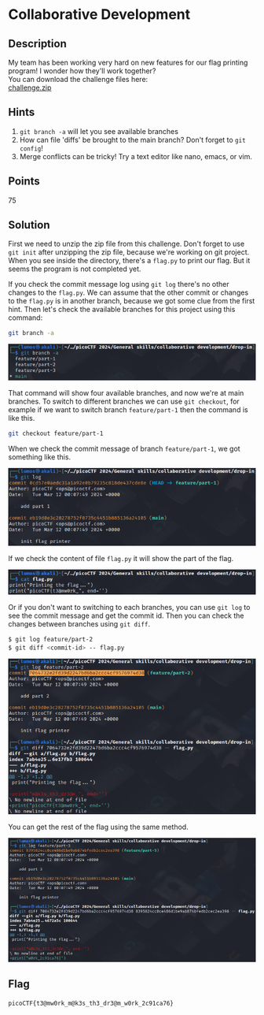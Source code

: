 # Collaborative Development

## Description

My team has been working very hard on new features for our flag printing program! I wonder how they'll work together? <br>
You can download the challenge files here: <br>
[challenge.zip](./Challenge/challenge.zip)

## Hints
1. `git branch -a` will let you see available branches
2. How can file 'diffs' be brought to the main branch? Don't forget to `git config`!
3. Merge conflicts can be tricky! Try a text editor like nano, emacs, or vim.

## Points
75

## Solution

First we need to unzip the zip file from this challenge. Don't forget to use `git init` after unzipping the zip file, because we're working on git project.
When you see inside the directory, there's a `flag.py` to print our flag. But it seems the program is not completed yet.

If you check the commit message log using `git log` there's no other changes to the `flag.py`.
We can assume that the other commit or changes to the `flag.py` is in another branch, because we got some clue from the first hint.
Then let's check the available branches for this project using this command:

```sh
git branch -a
```

![4 availables branches for this project](./1.png)

That command will show four available branches, and now we're at main branches. 
To switch to different branches we can use `git checkout`, for example if we want to switch branch `feature/part-1` then the command is like this.

```sh
git checkout feature/part-1
```

When we check the commit message of branch `feature/part-1`, we got something like this.

![Git log from branch feature/part-1](./2.png)

If we check the content of file `flag.py` it will show the part of the flag.

![Part 1 of the flag](./3.png)

Or if you don't want to switching to each branches, you can use `git log` to see the commit message and get the commit id.
Then you can check the changes between branches using `git diff`.

```sh
$ git log feature/part-2
$ git diff <commit-id> -- flag.py
```

![Changes of flag.py and part 2 of the flag](./4.png)

You can get the rest of the flag using the same method.

![Part 3 of the flag](./5.png)

## Flag
`picoCTF{t3@mw0rk_m@k3s_th3_dr3@m_w0rk_2c91ca76}`
